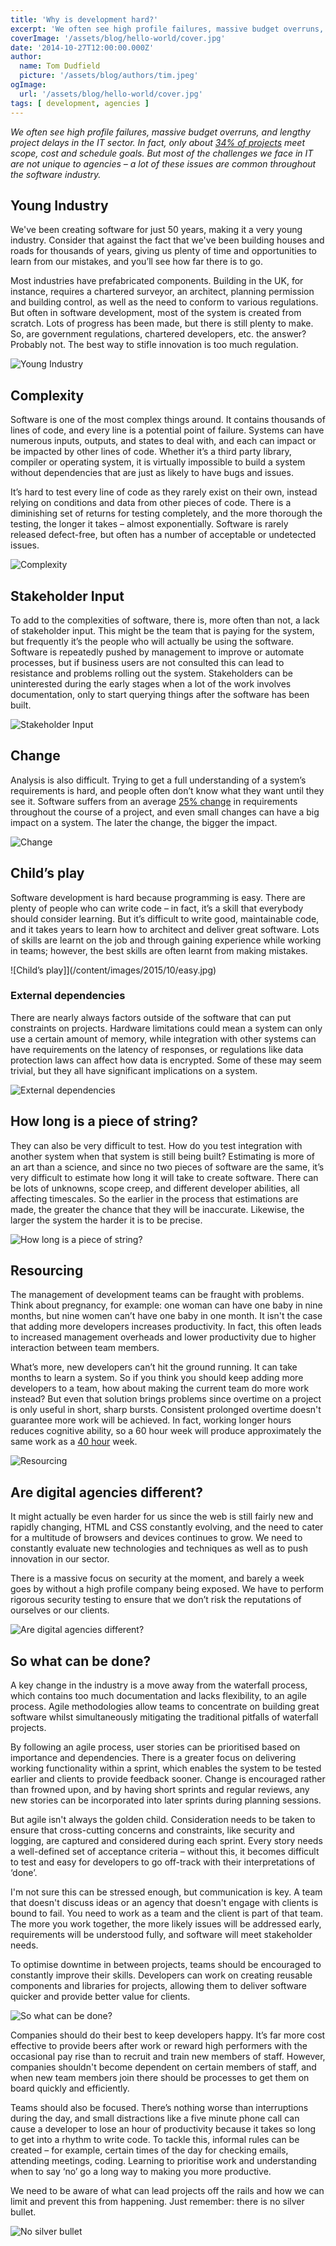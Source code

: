 ```yaml
---
title: 'Why is development hard?'
excerpt: 'We often see high profile failures, massive budget overruns, and lengthy project delays in the IT sector. In fact, only about 34% of projects meet scope, cost and schedule goals. But most of the challenges we face in IT are not unique to agencies – a lot of these issues are common throughout the software industry.'
coverImage: '/assets/blog/hello-world/cover.jpg'
date: '2014-10-27T12:00:00.000Z'
author:
  name: Tom Dudfield
  picture: '/assets/blog/authors/tim.jpeg'
ogImage:
  url: '/assets/blog/hello-world/cover.jpg'
tags: [ development, agencies ]
---
```


*We often see high profile failures, massive budget overruns, and lengthy project delays in the IT sector. In fact, only about [34% of projects](http://esj.com/articles/2010/10/05/managing-requirement-changes.aspx) meet scope, cost and schedule goals. But most of the challenges we face in IT are not unique to agencies – a lot of these issues are common throughout the software industry.*

## Young Industry

We've been creating software for just 50 years, making it a very young industry. Consider that against the fact that we've been building houses and roads for thousands of years, giving us plenty of time and opportunities to learn from our mistakes, and you’ll see how far there is to go. 

Most industries have prefabricated components. Building in the UK, for instance, requires a chartered surveyor, an architect, planning permission and building control, as well as the need to conform to various regulations. But often in software development, most of the system is created from scratch. Lots of progress has been made, but there is still plenty to make. So, are government regulations, chartered developers, etc. the answer? Probably not. The best way to stifle innovation is too much regulation.

![Young Industry](https://tomdudfield.com/content/images/2015/10/new_industry.jpg)

## Complexity

Software is one of the most complex things around. It contains thousands of lines of code, and every line is a potential point of failure. Systems can have numerous inputs, outputs, and states to deal with, and each can impact or be impacted by other lines of code. Whether it’s a third party library, compiler or operating system, it is virtually impossible to build a system without dependencies that are just as likely to have bugs and issues.  

It’s hard to test every line of code as they rarely exist on their own, instead relying on conditions and data from other pieces of code. There is a diminishing set of returns for testing completely, and the more thorough the testing, the longer it takes – almost exponentially. Software is rarely released defect-free, but often has a number of acceptable or undetected issues.

![Complexity](https://tomdudfield.com/content/images/2015/10/complexity.jpg)	

## Stakeholder Input

To add to the complexities of software, there is, more often than not, a lack of stakeholder input. This might be the team that is paying for the system, but frequently it’s the people who will actually be using the software. Software is repeatedly pushed by management to improve or automate processes, but if business users are not consulted this can lead to resistance and problems rolling out the system. Stakeholders can be uninterested during the early stages when a lot of the work involves documentation, only to start querying things after the software has been built.

![Stakeholder Input](https://tomdudfield.com/content/images/2015/10/stakeholder_input.jpg)

## Change

Analysis is also difficult. Trying to get a full understanding of a system’s requirements is hard, and people often don’t know what they want until they see it. Software suffers from an average [25% change](http://www.stevemcconnell.com/ieeesoftware/bp05.htm) in requirements throughout the course of a project, and even small changes can have a big impact on a system. The later the change, the bigger the impact. 

![Change](https://tomdudfield.com/content/images/2015/10/change.jpg)

## Child’s play

Software development is hard because programming is easy. There are plenty of people who can write code – in fact, it’s a skill that everybody should consider learning. But it’s difficult to write good, maintainable code, and it takes years to learn how to architect and deliver great software. Lots of skills are learnt on the job and through gaining experience while working in teams; however, the best skills are often learnt from making mistakes.

![Child’s play]](/content/images/2015/10/easy.jpg)

### External dependencies

There are nearly always factors outside of the software that can put constraints on projects. Hardware limitations could mean a system can only use a certain amount of memory, while integration with other systems can have requirements on the latency of responses, or regulations like data protection laws can affect how data is encrypted. Some of these may seem trivial, but they all have significant implications on a system.

![External dependencies](https://tomdudfield.com/content/images/2015/10/dependencies.jpg)

## How long is a piece of string?

They can also be very difficult to test. How do you test integration with another system when that system is still being built? Estimating is more of an art than a science, and since no two pieces of software are the same, it’s very difficult to estimate how long it will take to create software. There can be lots of unknowns, scope creep, and different developer abilities, all affecting timescales. So the earlier in the process that estimations are made, the greater the chance that they will be inaccurate. Likewise, the larger the system the harder it is to be precise.

![How long is a piece of string?](https://tomdudfield.com/content/images/2015/10/string.jpg)

## Resourcing

The management of development teams can be fraught with problems. Think about pregnancy, for example: one woman can have one baby in nine months, but nine women can’t have one baby in one month. It isn't the case that adding more developers increases productivity. In fact, this often leads to increased management overheads and lower productivity due to higher interaction between team members.

What’s more, new developers can’t hit the ground running. It can take months to learn a system. So if you think you should keep adding more developers to a team, how about making the current team do more work instead? But even that solution brings problems since overtime on a project is only useful in short, sharp bursts. Consistent prolonged overtime doesn't guarantee more work will be achieved. In fact, working longer hours reduces cognitive ability, so a 60 hour week will produce approximately the same work as a [40 hour](http://www.alternet.org/story/154518/why_we_have_to_go_back_to_a_40-hour_work_week_to_keep_our_sanity?) week.

![Resourcing](https://tomdudfield.com/content/images/2015/10/resourcing.jpg)	

## Are digital agencies different? 

It might actually be even harder for us since the web is still fairly new and rapidly changing, HTML and CSS constantly evolving, and the need to cater for a multitude of browsers and devices continues to grow. We need to constantly evaluate new technologies and techniques as well as to push innovation in our sector. 

There is a massive focus on security at the moment, and barely a week goes by without a high profile company being exposed. We have to perform rigorous security testing to ensure that we don’t risk the reputations of ourselves or our clients.

![Are digital agencies different?](https://tomdudfield.com/content/images/2015/10/agencies.jpg)

## So what can be done? 

A key change in the industry is a move away from the waterfall process, which contains too much documentation and lacks flexibility, to an agile process. Agile methodologies allow teams to concentrate on building great software whilst simultaneously mitigating the traditional pitfalls of waterfall projects. 

By following an agile process, user stories can be prioritised based on importance and dependencies. There is a greater focus on delivering working functionality within a sprint, which enables the system to be tested earlier and clients to provide feedback sooner. Change is encouraged rather than frowned upon, and by having short sprints and regular reviews, any new stories can be incorporated into later sprints during planning sessions. 

But agile isn't always the golden child. Consideration needs to be taken to ensure that cross-cutting concerns and constraints, like security and logging, are captured and considered during each sprint. Every story needs a well-defined set of acceptance criteria – without this, it becomes difficult to test and easy for developers to go off-track with their interpretations of ‘done’.

I'm not sure this can be stressed enough, but communication is key. A team that doesn't discuss ideas or an agency that doesn't engage with clients is bound to fail. You need to work as a team and the client is part of that team. The more you work together, the more likely issues will be addressed early, requirements will be understood fully, and software will meet stakeholder needs. 

To optimise downtime in between projects, teams should be encouraged to constantly improve their skills. Developers can work on creating reusable components and libraries for projects, allowing them to deliver software quicker and provide better value for clients.

![So what can be done?](https://tomdudfield.com/content/images/2015/10/awards.jpg)

Companies should do their best to keep developers happy. It’s far more cost effective to provide beers after work or reward high performers with the occasional pay rise than to recruit and train new members of staff. However, companies shouldn't become dependent on certain members of staff, and when new team members join there should be processes to get them on board quickly and efficiently. 

Teams should also be focused. There’s nothing worse than interruptions during the day, and small distractions like a five minute phone call can cause a developer to lose an hour of productivity because it takes so long to get into a rhythm to write code. To tackle this, informal rules can be created – for example, certain times of the day for checking emails, attending meetings, coding. Learning to prioritise work and understanding when to say ‘no’ go a long way to making you more productive.

We need to be aware of what can lead projects off the rails and how we can limit and prevent this from happening. Just remember: there is no silver bullet.

![No silver bullet](https://tomdudfield.com/content/images/2015/10/silver_bullet.jpg)